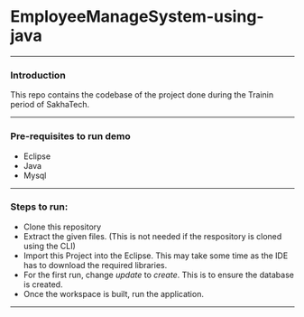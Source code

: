 # EmployeeManageSystem-using-java

--------------------------------------------------------------------------------

### Introduction
This repo contains the codebase of the project done during the Trainin period of SakhaTech.

--------------------------------------------------------------------------------

### Pre-requisites to run demo

- Eclipse
- Java
- Mysql

--------------------------------------------------------------------------------

### Steps to run:

   - Clone this repository
   - Extract the given files. (This is not needed if the respository is cloned using the CLI)
   - Import this Project into the Eclipse. This may take some time as the IDE has to download the required libraries.
   - For the first run, change <i>update</i> to <i>create</i>. This is to ensure the database is created.
   - Once the workspace is built, run the application.

--------------------------------------------------------------------------------

